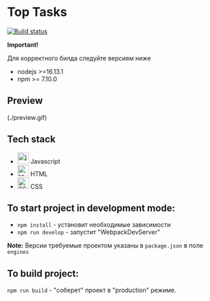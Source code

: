 # Top Tasks
[![Build status](https://ci.appveyor.com/api/projects/status/f6y8u478boyplubv?svg=true)](https://ci.appveyor.com/project/blackseliger/top-tasks)


**Important!**

Для корректного билда следуйте версиям ниже

* nodejs >=16.13.1
* npm >= 7.10.0


## Preview

(./preview.gif)

## Tech stack

* <img alt="javascript" width="26px" src="https://raw.githubusercontent.com/boris-catsvill/project-structure/master/tech-stack/javascript.png" /> Javascript
* <img alt="html" width="26px" src="https://raw.githubusercontent.com/boris-catsvill/project-structure/master/tech-stack/html.png" /> HTML
* <img alt="CSS" width="26px" src="https://raw.githubusercontent.com/boris-catsvill/project-structure/master/tech-stack/css.png" /> CSS

## To start project in development mode:

* `npm install` - установит необходимые зависимости
* `npm run develop` - запустит "WebpackDevServer"

**Note:** Версии требуемые проектом указаны в `package.json` в поле `engines`

## To build project:

`npm run build` - "соберет" проект в "production" режиме.
